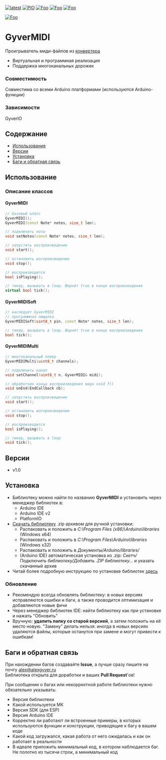 [![latest](https://img.shields.io/github/v/release/GyverLibs/GyverMIDI.svg?color=brightgreen)](https://github.com/GyverLibs/GyverMIDI/releases/latest/download/GyverMIDI.zip)
[![PIO](https://badges.registry.platformio.org/packages/gyverlibs/library/GyverMIDI.svg)](https://registry.platformio.org/libraries/gyverlibs/GyverMIDI)
[![Foo](https://img.shields.io/badge/Website-AlexGyver.ru-blue.svg?style=flat-square)](https://alexgyver.ru/)
[![Foo](https://img.shields.io/badge/%E2%82%BD%24%E2%82%AC%20%D0%9F%D0%BE%D0%B4%D0%B4%D0%B5%D1%80%D0%B6%D0%B0%D1%82%D1%8C-%D0%B0%D0%B2%D1%82%D0%BE%D1%80%D0%B0-orange.svg?style=flat-square)](https://alexgyver.ru/support_alex/)
[![Foo](https://img.shields.io/badge/README-ENGLISH-blueviolet.svg?style=flat-square)](https://github-com.translate.goog/GyverLibs/GyverMIDI?_x_tr_sl=ru&_x_tr_tl=en)  

[![Foo](https://img.shields.io/badge/ПОДПИСАТЬСЯ-НА%20ОБНОВЛЕНИЯ-brightgreen.svg?style=social&logo=telegram&color=blue)](https://t.me/GyverLibs)

# GyverMIDI
Проигрыватель миди-файлов из [конвертера](https://alexgyver.github.io/MIDI)
- Виртуальная и программная реализация
- Поддержка многоканальных дорожек

### Совместимость
Совместима со всеми Arduino платформами (используются Arduino-функции)

### Зависимости
GyverIO

## Содержание
- [Использование](#usage)
- [Версии](#versions)
- [Установка](#install)
- [Баги и обратная связь](#feedback)

<a id="usage"></a>

## Использование
### Описание классов
#### GyverMIDI
```cpp
// базовый класс
GyverMIDI();
GyverMIDI(const Note* notes, size_t len);

// подключить ноты
void setNotes(const Note* notes, size_t len);

// запустить воспроизведение
void start();

// остановить воспроизведение
void stop();

// воспроизводится
bool isPlaying();

// тикер, вызывать в loop. Вернёт true в конце воспроизведения
virtual bool tick();
```

#### GyverMIDISoft
```cpp
// наследует GyverMIDI
// программная пищалка
GyverMIDISoft(uint8_t pin, const Note* notes, size_t len);

// тикер, вызывать в loop. Вернёт true в конце воспроизведения
bool tick();
```

#### GyverMIDIMulti
```cpp
// многоканальный плеер
GyverMIDIMulti(uint8_t channels);

// подключить канал
void setChannel(uint8_t n, GyverMIDI& midi);

// обработчик конца воспроизведения вида void f()
void onEnd(EndCallback cb);

// запустить воспроизведение
void start();

// остановить воспроизведение
void stop();

// воспроизводится
bool isPlaying();

// тикер, вызывать в loop
void tick();
```

<a id="versions"></a>

## Версии
- v1.0

<a id="install"></a>
## Установка
- Библиотеку можно найти по названию **GyverMIDI** и установить через менеджер библиотек в:
    - Arduino IDE
    - Arduino IDE v2
    - PlatformIO
- [Скачать библиотеку](https://github.com/GyverLibs/GyverMIDI/archive/refs/heads/main.zip) .zip архивом для ручной установки:
    - Распаковать и положить в *C:\Program Files (x86)\Arduino\libraries* (Windows x64)
    - Распаковать и положить в *C:\Program Files\Arduino\libraries* (Windows x32)
    - Распаковать и положить в *Документы/Arduino/libraries/*
    - (Arduino IDE) автоматическая установка из .zip: *Скетч/Подключить библиотеку/Добавить .ZIP библиотеку…* и указать скачанный архив
- Читай более подробную инструкцию по установке библиотек [здесь](https://alexgyver.ru/arduino-first/#%D0%A3%D1%81%D1%82%D0%B0%D0%BD%D0%BE%D0%B2%D0%BA%D0%B0_%D0%B1%D0%B8%D0%B1%D0%BB%D0%B8%D0%BE%D1%82%D0%B5%D0%BA)
### Обновление
- Рекомендую всегда обновлять библиотеку: в новых версиях исправляются ошибки и баги, а также проводится оптимизация и добавляются новые фичи
- Через менеджер библиотек IDE: найти библиотеку как при установке и нажать "Обновить"
- Вручную: **удалить папку со старой версией**, а затем положить на её место новую. "Замену" делать нельзя: иногда в новых версиях удаляются файлы, которые останутся при замене и могут привести к ошибкам!

<a id="feedback"></a>

## Баги и обратная связь
При нахождении багов создавайте **Issue**, а лучше сразу пишите на почту [alex@alexgyver.ru](mailto:alex@alexgyver.ru)  
Библиотека открыта для доработки и ваших **Pull Request**'ов!

При сообщении о багах или некорректной работе библиотеки нужно обязательно указывать:
- Версия библиотеки
- Какой используется МК
- Версия SDK (для ESP)
- Версия Arduino IDE
- Корректно ли работают ли встроенные примеры, в которых используются функции и конструкции, приводящие к багу в вашем коде
- Какой код загружался, какая работа от него ожидалась и как он работает в реальности
- В идеале приложить минимальный код, в котором наблюдается баг. Не полотно из тысячи строк, а минимальный код